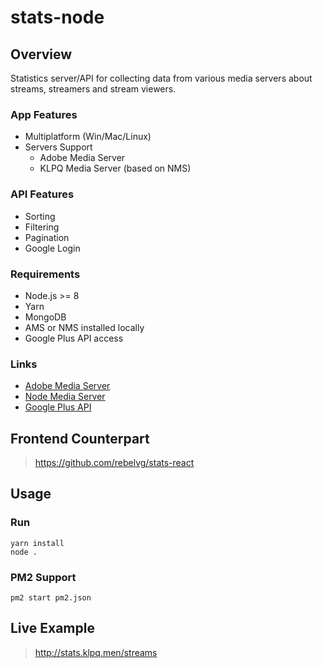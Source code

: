 # stats-node

## Overview

Statistics server/API for collecting data from various media servers about streams, streamers and stream viewers.

### App Features

- Multiplatform (Win/Mac/Linux)
- Servers Support
  - Adobe Media Server
  - KLPQ Media Server (based on NMS)

### API Features

- Sorting
- Filtering
- Pagination
- Google Login

### Requirements

- Node.js >= 8
- Yarn
- MongoDB
- AMS or NMS installed locally
- Google Plus API access

### Links

- [Adobe Media Server](http://www.adobe.com/products/adobe-media-server-family.html)
- [Node Media Server](https://github.com/rebelvg/klpq-nms)
- [Google Plus API](https://console.developers.google.com/apis/library/plus.googleapis.com)

## Frontend Counterpart

> https://github.com/rebelvg/stats-react

## Usage

### Run

```
yarn install
node .
```

### PM2 Support

```
pm2 start pm2.json
```

## Live Example

> http://stats.klpq.men/streams
